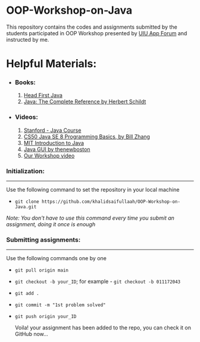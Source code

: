 # OOP-Workshop-on-Java
This repository contains the codes and assignments submitted by the students participated in OOP Workshop presented by [UIU App Forum](https://appf.uiu.ac.bd/) and instructed by me.

# Helpful Materials:

- ### Books:

  	1. [Head First Java](https://www.rcsdk12.org/cms/lib/NY01001156/Centricity/Domain/4951/Head_First_Java_Second_Edition.pdf)
   	2. [Java: The Complete Reference by Herbert Schildt](https://www.academia.edu/40343459/Java_The_Complete_Reference_Eleventh_Edition)

- ### Videos:

  	1. [Stanford - Java Course](https://youtube.com/playlist?list=PLA70DBE71B0C3B142)
   	2. [CS50 Java SE 8 Programming Basics, by Bill Zhang](https://youtu.be/UaxRRO9175A)
   	3. [MIT Introduction to Java](https://youtube.com/playlist?list=PLXqaWKDQpdPn4UJ2fOFxl6Yl_DC51FFUL)
   	4. [Java GUI by thenewboston](https://youtube.com/playlist?list=PLcTTsr6vQDf3pW0MfF33rTOufHKG-8HZL)
   	5. [Our Workshop video](https://youtube.com/playlist?list=PLtl_4y-2122FXGysy3F7x4dRLUPYWyAMC)

### Initialization:
<hr>
  Use the following command to set the repository in your local machine

-  `git clone https://github.com/khalidsaifullaah/OOP-Workshop-on-Java.git`

  *Note: You don't have to use this command every time you submit an assignment, doing it once is enough*


### Submitting assignments:
<hr>
  Use the following commands one by one

-  `git pull origin main`

-  `git checkout -b your_ID`; for example - `git checkout -b 011172043`

-  `git add .`

-  `git commit -m "1st problem solved"`

-  `git push origin your_ID`

   Voila! your assignment has been added to the repo, you can check it on GitHub now...



